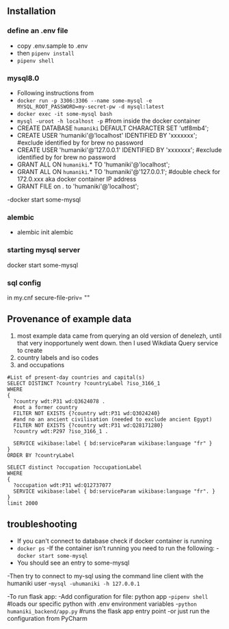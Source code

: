 ## Installation 


### define an .env file
- copy .env.sample to .env
- then `pipenv install`
- `pipenv shell`

### mysql8.0
- Following instructions from 
- `docker run -p 3306:3306 --name some-mysql -e MYSQL_ROOT_PASSWORD=my-secret-pw -d mysql:latest`
- `docker exec -it some-mysql bash`
- `mysql -uroot -h localhost -p` #from inside the docker container 
- CREATE DATABASE `humaniki` DEFAULT CHARACTER SET 'utf8mb4';
- CREATE USER 'humaniki'@'localhost' IDENTIFIED BY 'xxxxxxx'; #exclude identified by for brew no password
- CREATE USER 'humaniki'@'127.0.0.1' IDENTIFIED BY 'xxxxxxx'; #exclude identified by for brew no password
- GRANT ALL ON `humaniki`.* TO 'humaniki'@'localhost';
- GRANT ALL ON `humaniki`.* TO 'humaniki'@'127.0.0.1'; #double check for 172.0.xxx aka docker container IP address 
- GRANT FILE on *.* to 'humaniki'@'localhost';

-docker start some-mysql 

### alembic
- alembic init alembic


### starting mysql server
docker start some-mysql

### sql config
in my.cnf
secure-file-priv= ""



## Provenance of example data
1. most example data came from querying an old version of denelezh, until that very inopportunely went down. then I used Wikdiata Query service to create 
2. country labels and iso codes
3. and occupations
```
#List of present-day countries and capital(s)
SELECT DISTINCT ?country ?countryLabel ?iso_3166_1
WHERE
{
  ?country wdt:P31 wd:Q3624078 .
  #not a former country
  FILTER NOT EXISTS {?country wdt:P31 wd:Q3024240}
  #and no an ancient civilisation (needed to exclude ancient Egypt)
  FILTER NOT EXISTS {?country wdt:P31 wd:Q28171280}
  ?country wdt:P297 ?iso_3166_1 .

  SERVICE wikibase:label { bd:serviceParam wikibase:language "fr" }
}
ORDER BY ?countryLabel
```
```
SELECT distinct ?occupation ?occupationLabel
WHERE
{
  ?occupation wdt:P31 wd:Q12737077
  SERVICE wikibase:label { bd:serviceParam wikibase:language "fr". }
}
limit 2000
```

## troubleshooting 

- If you can't connect to database check if docker container is running 
- `docker ps`
-If the container isn't running you need to run the following: 
-`docker start some-mysql`
- You should see an entry to some-mysql

-Then try to connect to my-sql using the command line client with the humaniki user
-`mysql -uhumaniki -h 127.0.0.1 `

-To run flask app: 
-Add configuration for file: python app 
-`pipenv shell` #loads our specific python with .env environment variables 
-`python humaniki_backend/app.py` #runs the flask app entry point
-or just run the configuration from PyCharm
